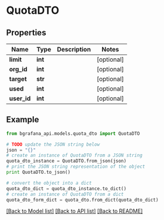 # QuotaDTO


## Properties
Name | Type | Description | Notes
------------ | ------------- | ------------- | -------------
**limit** | **int** |  | [optional] 
**org_id** | **int** |  | [optional] 
**target** | **str** |  | [optional] 
**used** | **int** |  | [optional] 
**user_id** | **int** |  | [optional] 

## Example

```python
from bgrafana_api.models.quota_dto import QuotaDTO

# TODO update the JSON string below
json = "{}"
# create an instance of QuotaDTO from a JSON string
quota_dto_instance = QuotaDTO.from_json(json)
# print the JSON string representation of the object
print QuotaDTO.to_json()

# convert the object into a dict
quota_dto_dict = quota_dto_instance.to_dict()
# create an instance of QuotaDTO from a dict
quota_dto_form_dict = quota_dto.from_dict(quota_dto_dict)
```
[[Back to Model list]](../README.md#documentation-for-models) [[Back to API list]](../README.md#documentation-for-api-endpoints) [[Back to README]](../README.md)


